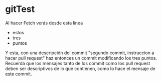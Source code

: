 # gitTest

Al hacer Fetch verás desde esta línea

-  estos
-  tres
-  puntos

Y esta, con una descripción del commit "segundo commit, instruccion a hacer pull request" haz entonces un commit modificando los tres puntos. Recuerda que los mensajes tanto de los commit como los pull request deben ser descriptivos de lo que contienen, como lo hace el mensaje de este commit.
